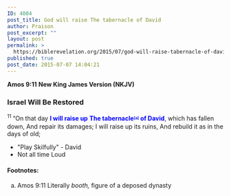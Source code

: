 ```yaml
---
ID: 4004
post_title: God will raise The tabernacle of David
author: Praison
post_excerpt: ""
layout: post
permalink: >
  https://biblerevelation.org/2015/07/god-will-raise-tabernacle-of-david/
published: true
post_date: 2015-07-07 14:04:21
---
```

<strong>Amos 9:11</strong>
<strong> New King James Version (NKJV)</strong>
<h3><span id="en-NKJV-22507" class="text Amos-9-11">Israel Will Be Restored</span></h3>
<div class="poetry">
<p class="line"><span class="text Amos-9-11"><sup class="versenum">11 </sup>“On that day <strong><span style="color: #0000ff;">I will raise up</span></strong></span>
<span class="text Amos-9-11"><strong><span style="color: #0000ff;">The tabernacle<sup class="footnote" style="box-sizing: border-box; font-size: 0.625em; line-height: 22px; position: relative; vertical-align: top; top: 0px;" data-fn="#fen-NKJV-22507a" data-link="[&lt;a href=&quot;#fen-NKJV-22507a&quot; title=&quot;See footnote a&quot;&gt;a&lt;/a&gt;]">[a]</sup> of David</span></strong>, which has fallen down,</span>
<span class="text Amos-9-11">And repair its damages;</span>
<span class="text Amos-9-11">I will raise up its ruins,</span>
<span class="text Amos-9-11">And rebuild it as in the days of old;</span></p>

<ul>
	<li class="line">"Play Skilfully" - David</li>
	<li class="line">Not all time Loud</li>
</ul>
<h4>Footnotes:</h4>
<ol type="a">
	<li id="fen-NKJV-22507a">Amos 9:11 <span class="footnote-text">Literally <i>booth,</i> figure of a deposed dynasty</span></li>
</ol>
</div>